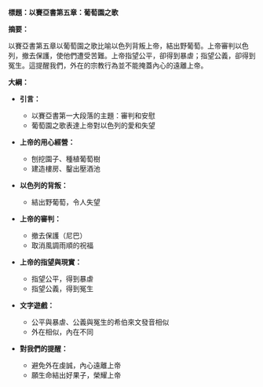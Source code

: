 **標題：以賽亞書第五章：葡萄園之歌**

**摘要：**

以賽亞書第五章以葡萄園之歌比喻以色列背叛上帝，結出野葡萄。上帝審判以色列，撤去保護，使他們遭受苦難。上帝指望公平，卻得到暴虐；指望公義，卻得到冤生。這提醒我們，外在的宗教行為並不能掩蓋內心的遠離上帝。

**大綱：**

* **引言：**
    * 以賽亞書第一大段落的主題：審判和安慰
    * 葡萄園之歌表達上帝對以色列的愛和失望

* **上帝的用心經營：**
    * 刨挖園子、種植葡萄樹
    * 建造樓房、鑿出壓酒池

* **以色列的背叛：**
    * 結出野葡萄，令人失望

* **上帝的審判：**
    * 撤去保護（尼巴）
    * 取消風調雨順的祝福

* **上帝的指望與現實：**
    * 指望公平，得到暴虐
    * 指望公義，得到冤生

* **文字遊戲：**
    * 公平與暴虐、公義與冤生的希伯來文發音相似
    * 外在相似，內在不同

* **對我們的提醒：**
    * 避免外在虔誠，內心遠離上帝
    * 願生命結出好果子，榮耀上帝